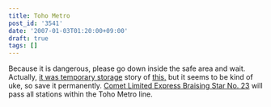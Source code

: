 ```yaml
---
title: Toho Metro
post_id: '3541'
date: '2007-01-03T01:20:00+09:00'
draft: true
tags: []
---
```


Because it is dangerous, please go down inside the safe area and wait. Actually, [it was temporary storage](https://danmaq.com/3542) story of [this,](https://danmaq.com/3542) but it seems to be kind of uke, so save it permanently. [Comet Limited Express Braising Star No. 23](http://lama.danmaq.com/lamarisa/#res17) will pass all stations within the Toho Metro line.
